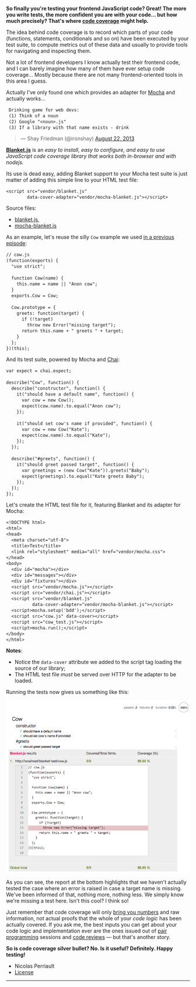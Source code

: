 **So finally you're testing your frontend JavaScript code? Great! The
more you write tests, the more confident you are with your code… but how
much precisely? That's where [code
coverage](http://en.wikipedia.org/wiki/Code_coverage) might help.**

The idea behind code coverage is to record which parts of your code
(functions, statements, conditionals and so on) have been executed by
your test suite, to compute metrics out of these data and usually to
provide tools for navigating and inspecting them.

Not a lot of frontend developers I know actually test their frontend
code, and I can barely imagine how many of them have ever setup code
coverage… Mostly because there are not many frontend-oriented tools in
this area I guess.

Actually I've only found one which provides an adapter for
[Mocha](mocha.md) and actually works…

```
 Drinking game for web devs:
 (1) Think of a noun
 (2) Google "<noun>.js"
 (3) If a library with that name exists - drink
```
> — Shay Friedman (@ironshay) [August 22, 2013](https://twitter.com/ironshay/statuses/370525864523743232)

**[Blanket.js](http://blanketjs.org/)** is an *easy to install, easy to
configure, and easy to use JavaScript code coverage library that works
both in-browser and with nodejs.*

Its use is dead easy, adding Blanket support to your Mocha test suite is
just matter of adding this simple line to your HTML test file:

    <script src="vendor/blanket.js"
            data-cover-adapter="vendor/mocha-blanket.js"></script>

Source files:

* [blanket.js](https://raw.github.com/alex-seville/blanket/master/dist/qunit/blanket.min.js),
* [mocha-blanket.js](https://raw.github.com/alex-seville/blanket/master/src/adapters/mocha-blanket.js)

As an example, let's reuse the silly `Cow` example we used [in a
previous
episode](https://nicolas.perriault.net/code/2013/testing-frontend-javascript-code-using-mocha-chai-and-sinon/):

    // cow.js
    (function(exports) {
      "use strict";

      function Cow(name) {
        this.name = name || "Anon cow";
      }
      exports.Cow = Cow;

      Cow.prototype = {
        greets: function(target) {
          if (!target)
            throw new Error("missing target");
          return this.name + " greets " + target;
        }
      };
    })(this);

And its test suite, powered by Mocha and [Chai](http://chaijs.com/):

    var expect = chai.expect;

    describe("Cow", function() {
      describe("constructor", function() {
        it("should have a default name", function() {
          var cow = new Cow();
          expect(cow.name).to.equal("Anon cow");
        });

        it("should set cow's name if provided", function() {
          var cow = new Cow("Kate");
          expect(cow.name).to.equal("Kate");
        });
      });

      describe("#greets", function() {
        it("should greet passed target", function() {
          var greetings = (new Cow("Kate")).greets("Baby");
          expect(greetings).to.equal("Kate greets Baby");
        });
      });
    });

Let's create the HTML test file for it, featuring Blanket and its
adapter for Mocha:

    <!DOCTYPE html>
    <html>
    <head>
      <meta charset="utf-8">
      <title>Test</title>
      <link rel="stylesheet" media="all" href="vendor/mocha.css">
    </head>
    <body>
      <div id="mocha"></div>
      <div id="messages"></div>
      <div id="fixtures"></div>
      <script src="vendor/mocha.js"></script>
      <script src="vendor/chai.js"></script>
      <script src="vendor/blanket.js"
              data-cover-adapter="vendor/mocha-blanket.js"></script>
      <script>mocha.setup('bdd');</script>
      <script src="cow.js" data-cover></script>
      <script src="cow_test.js"></script>
      <script>mocha.run();</script>
    </body>
    </html>

**Notes**:

-   Notice the `data-cover` attribute we added to the script tag loading
    the source of our library;
-   The HTML test file *must* be served over HTTP for the adapter to be
    loaded.

Running the tests now gives us something like this:

![screenshot](blanket-coverage.png)

As you can see, the report at the bottom highlights that we haven't
actually tested the case where an error is raised in case a target name
is missing. We've been informed of that, nothing more, nothing less. We
simply know we're missing a test here. Isn't this cool? I think so!

Just remember that code coverage will only 
[bring you numbers](http://codebetter.com/karlseguin/2008/12/09/code-coverage-use-it-wisely/)
and raw information, not actual proofs that the whole of your *code
logic* has been actually covered. 
If you ask me, the best inputs you can
get about your code logic and implementation ever are the ones issued
out of [pair programming](http://www.extremeprogramming.org/rules/pair.html) sessions
and [code reviews](http://alexgaynor.net/2013/sep/26/effective-code-review/) — but
that's another story.

**So is code coverage silver bullet? No. Is it useful? Definitely. Happy
testing!**


* Nicolas Perriault
* [License](http://creativecommons.org/licenses/by-sa/3.0/) 
------------------------------------------------------------------------


